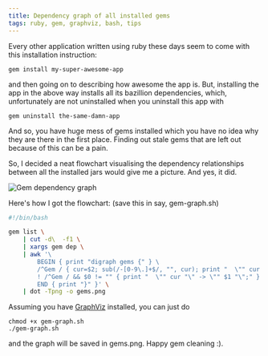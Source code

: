 ```yaml
---
title: Dependency graph of all installed gems
tags: ruby, gem, graphviz, bash, tips
---
```



Every other application written using ruby these days seem to come with this
installation instruction:

    gem install my-super-awesome-app

and then going on to describing how awesome the app is. But, installing the app
in the above way installs all its bazillion dependencies, which, unfortunately
are not uninstalled when you uninstall this app with

    gem uninstall the-same-damn-app

And so, you have huge mess of gems installed which you have no idea why they
are there in the first place. Finding out stale gems that are left out because
of this can be a pain.

So, I decided a neat flowchart visualising the dependency relationships between
all the installed jars would give me a picture. And yes, it did.

![Gem dependency graph]({static}/static/gem-dependency-graph.png)

Here's how I got the flowchart: (save this in say, gem-graph.sh)

```bash
#!/bin/bash

gem list \
    | cut -d\  -f1 \
    | xargs gem dep \
    | awk '\
        BEGIN { print "digraph gems {" } \
        /^Gem / { cur=$2; sub(/-[0-9\.]+$/, "", cur); print "  \"" cur "\";" } \
        ! /^Gem / && $0 != "" { print "  \"" cur "\" -> \"" $1 "\";" } \
        END { print "}" }' \
    | dot -Tpng -o gems.png
```

Assuming you have [GraphViz](http://www.graphviz.org/) installed, you can just
do

    chmod +x gem-graph.sh
    ./gem-graph.sh

and the graph will be saved in gems.png. Happy gem cleaning :).
